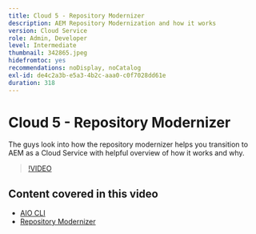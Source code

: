 ```yaml
---
title: Cloud 5 - Repository Modernizer
description: AEM Repository Modernization and how it works
version: Cloud Service
role: Admin, Developer
level: Intermediate
thumbnail: 342865.jpeg
hidefromtoc: yes
recommendations: noDisplay, noCatalog
exl-id: de4c2a3b-e5a3-4b2c-aaa0-c0f7028dd61e
duration: 318
---
```

# Cloud 5 - Repository Modernizer

The guys look into how the repository modernizer helps you transition to AEM as a Cloud Service with helpful overview of how it works and why.

>[!VIDEO](https://video.tv.adobe.com/v/342865?quality=12&learn=on)

## Content covered in this video

+ [AIO CLI](https://github.com/adobe/aio-cli-plugin-aem-cloud-service-migration)
+ [Repository Modernizer](https://github.com/adobe/aem-cloud-service-source-migration/tree/master/packages/repository-modernizer)
